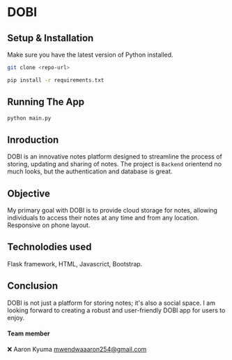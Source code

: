 # DOBI

## Setup & Installation

Make sure you have the latest version of Python installed.

```bash
git clone <repo-url>
```

```bash
pip install -r requirements.txt
```

## Running The App

```bash
python main.py
```

## Inroduction

DOBI is an innovative notes platform designed to streamline the process of storing, updating and sharing of notes. The project is `Backend` orientend no much looks, but the authentication and database is great.

## Objective

My primary goal with DOBI is to provide cloud storage for notes, allowing individuals to access their notes at any time and from any location. Responsive on phone layout.

## Technolodies used

Flask framework, HTML, Javascrict, Bootstrap.

## Conclusion

DOBI is not just a platform for storing notes; it's also a social space. I am looking forward to creating a robust and user-friendly DOBI app for users to enjoy.

#### Team member
:x: Aaron Kyuma mwendwaaaron254@gmail.com